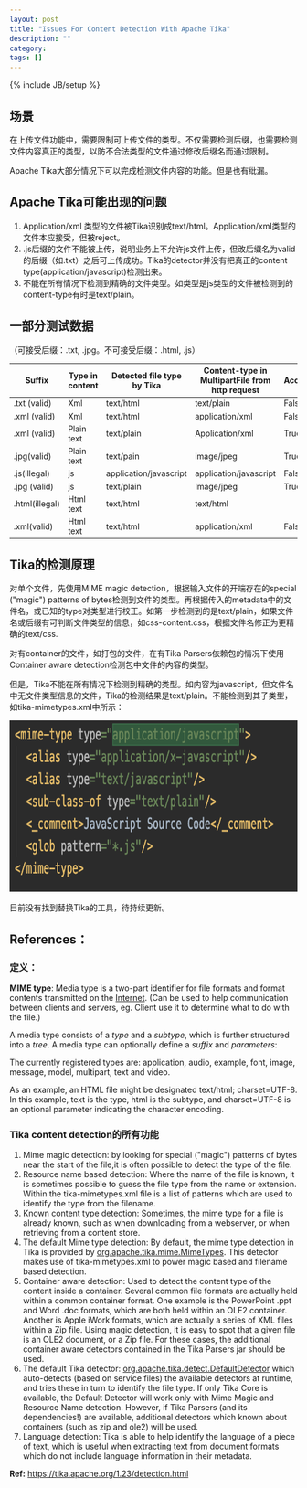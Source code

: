 ```yaml
---
layout: post
title: "Issues For Content Detection With Apache Tika"
description: ""
category: 
tags: []
---
```

{% include JB/setup %}
## 场景

在上传文件功能中，需要限制可上传文件的类型。不仅需要检测后缀，也需要检测文件内容真正的类型，以防不合法类型的文件通过修改后缀名而通过限制。

Apache Tika大部分情况下可以完成检测文件内容的功能。但是也有纰漏。

## Apache Tika可能出现的问题 

1. Application/xml 类型的文件被Tika识别成text/html。Application/xml类型的文件本应接受，但被reject。 
2. .js后缀的文件不能被上传，说明业务上不允许js文件上传，但改后缀名为valid的后缀（如.txt）之后可上传成功。Tika的detector并没有把真正的content type(application/javascript)检测出来。 
3. 不能在所有情况下检测到精确的文件类型。如类型是js类型的文件被检测到的content-type有时是text/plain。 

## 一部分测试数据 

（可接受后缀：.txt, .jpg。不可接受后缀：.html, .js） 

| Suffix         | Type in content | Detected file type by Tika | Content-type in MultipartFile from http request | Accepted |
| -------------- | --------------- | -------------------------- | ----------------------------------------------- | -------- |
| .txt (valid)   | Xml             | text/html                  | text/plain                                      | False    |
| .xml (valid)   | Xml             | text/html                  | application/xml                                 | False    |
| .xml (valid)   | Plain text      | text/plain                 | Application/xml                                 | True     |
| .jpg(valid)    | Plain text      | text/pain                  | image/jpeg                                      | True     |
| .js(illegal)   | js              | application/javascript     | application/javascript                          | False    |
| .jpg (valid)   | js              | text/plain                 | Image/jpeg                                      | True     |
| .html(illegal) | Html text       | text/html                  | text/html                                       |          |
| .xml(valid)    | Html text       | text/html                  | application/xml                                 | False    |

## Tika的检测原理 

对单个文件，先使用MIME magic detection，根据输入文件的开端存在的special ("magic") patterns of bytes检测到文件的类型。再根据传入的metadata中的文件名，或已知的type对类型进行校正。如第一步检测到的是text/plain，如果文件名或后缀有可判断文件类型的信息，如css-content.css，根据文件名修正为更精确的text/css. 

对有container的文件，如打包的文件，在有Tika Parsers依赖包的情况下使用Container aware detection检测包中文件的内容的类型。

但是，Tika不能在所有情况下检测到精确的类型。如内容为javascript，但文件名中无文件类型信息的文件，Tika的检测结果是text/plain。不能检测到其子类型，如tika-mimetypes.xml中所示： 

<div style="text-align:center"><img src ="/assets/images/tika-mimetypes.xml.png" style="height:300px;" /></div>

目前没有找到替换Tika的工具，待持续更新。

## References： 

### 定义： 

**MIME type**: Media type is a two-part identifier for file formats and format contents transmitted on the [Internet](https://en.wikipedia.org/wiki/Internet). (Can be used to help communication between clients and servers, eg. Client use it to determine what to do with the file.) 

A media type consists of a *type* and a *subtype*, which is further structured into a *tree*. A media type can optionally define a *suffix* and *parameters*:

The currently registered types are: application, audio, example, font, image, message, model, multipart, text and video.

As an example, an HTML file might be designated text/html; charset=UTF-8. In this example, text is the type, html is the subtype, and charset=UTF-8 is an optional parameter indicating the character encoding.

### Tika content detection的所有功能

1. Mime magic detection: by looking for special ("magic") patterns of bytes near the start of the file,it is often possible to detect the type of the file. 
2. Resource name based detection: Where the name of the file is known, it is sometimes possible to guess the file type from the name or extension. Within the tika-mimetypes.xml file is a list of patterns which are used to identify the type from the filename. 
3. Known content type detection: Sometimes, the mime type for a file is already known, such as when downloading from a webserver, or when retrieving from a content store.
4. The default  Mime type detection: By default, the mime type detection in Tika is provided by [org.apache.tika.mime.MimeTypes](https://tika.apache.org/1.23/api/org/apache/tika/mime/MimeTypes.html). This detector makes use of tika-mimetypes.xml to power magic based and filename based detection. 
5. Container aware detection: Used to detect the content type of the content inside a container. Several common file formats are actually held within a common container format. One example is the PowerPoint .ppt and Word .doc formats, which are both held within an OLE2 container. Another is Apple iWork formats, which are actually a series of XML files within a Zip file. Using magic detection, it is easy to spot that a given file is an OLE2 document, or a Zip file. For these cases, the additional container aware detectors contained in the Tika Parsers jar should be used.
6. The default Tika detector: [org.apache.tika.detect.DefaultDetector](https://tika.apache.org/1.23/api/org/apache/tika/detect/DefaultDetector.html) which auto-detects (based on service files) the available detectors at runtime, and tries these in turn to identify the file type. If only Tika Core is available, the Default Detector will work only with Mime Magic and Resource Name detection. However, if Tika Parsers (and its dependencies!) are available, additional detectors which known about containers (such as zip and ole2) will be used. 
7. Language detection: Tika is able to help identify the language of a piece of text, which is useful when extracting text from document formats which do not include language information in their metadata. 

**Ref:** https://tika.apache.org/1.23/detection.html

